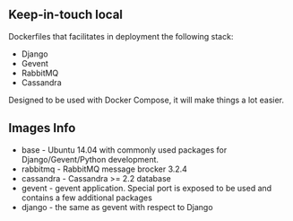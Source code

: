 Keep-in-touch local
-------------------

Dockerfiles that facilitates in deployment the following stack:
   - Django
   - Gevent
   - RabbitMQ
   - Cassandra

Designed to be used with Docker Compose, it will make things a lot easier.


Images Info
-----------

* base - Ubuntu 14.04 with commonly used packages for Django/Gevent/Python development.
* rabbitmq - RabbitMQ message brocker 3.2.4
* cassandra - Cassandra >= 2.2 database
* gevent - gevent application. Special port is exposed to be used and contains a few additional packages
* django - the same as gevent with respect to Django

